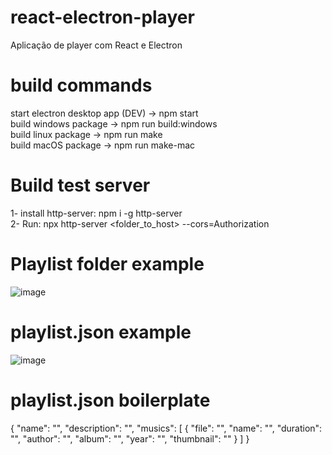 # react-electron-player

Aplicação de player com React e Electron

# build commands

start electron desktop app (DEV) -> npm start<br/>
build windows package -> npm run build:windows<br/>
build linux package -> npm run make<br/>
build macOS package -> npm run make-mac<br/>

# Build test server

1- install http-server: npm i -g http-server<br/>
2- Run: npx http-server <folder_to_host> --cors=Authorization<br/>

# Playlist folder example

![image](https://user-images.githubusercontent.com/46373143/127787660-b0d97bb5-4d71-43e2-9205-628212623ad8.png)

# playlist.json example

![image](https://user-images.githubusercontent.com/46373143/127787675-9d7c411c-0bfb-4558-b79c-9f3b5ce24740.png)

# playlist.json boilerplate

{
"name": "",
"description": "",
"musics": [
{
"file": "",
"name": "",
"duration": "",
"author": "",
"album": "",
"year": "",
"thumbnail": ""
}
]
}
